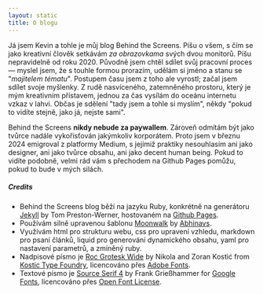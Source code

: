 ```yaml
---
layout: static
title: O blogu
---
```


Já jsem Kevin a tohle je můj blog Behind the Screens. Píšu o všem, s čím se jako kreativní člověk setkávám *za obrazovkama* svých dvou monitorů. Píšu nepravidelně od roku 2020. Původně jsem chtěl sdílet svůj pracovní proces — myslel jsem, že s touhle formou prorazím, udělám si jméno a stanu se "*majitelem tématu*". Postupem času jsem z toho ale vyrostl; začal jsem sdílet svoje myšlenky. Z rudě nasvíceného, zatemněného prostoru, který je mým kreativním přístavem, jednou za čas vysílám do oceánu internetu vzkaz v lahvi. Občas je sdělení "tady jsem a tohle si myslím", někdy "pokud to vidíte stejně, jako já, nejste sami".

Behind the Screens **nikdy nebude za paywallem**. Zároveň odmítám být jako tvůrce nadále vykořisťován jakýmkoliv korporátem. Proto jsem v březnu 2024 emigroval z platformy Medium, s jejímiž praktiky nesouhlasím ani jako designer, ani jako tvůrce obsahu, ani jako decent human being.
  Pokud to vidíte podobně, velmi rád vám s přechodem na Github Pages pomůžu, pokud to bude v mých silách.


##### Credits
- Behind the Screens blog běží na jazyku Ruby, konkrétně na generátoru [Jekyll](https://jekyllrb.com/) by Tom Preston-Werner, hostovaném na [Github Pages](https://pages.github.com/).
- Používám silně upravenou šablonu [Moonwalk](https://github.com/abhinavs/moonwalk) by [Abhinavs](https://github.com/abhinavs/).
- Využívám html pro strukturu webu, css pro upravení vzhledu, markdown pro psaní článků, liquid pro generování dynamického obsahu, yaml pro nastavení parametrů, a zmíněný ruby.
- Nadpisové písmo je [Roc Grotesk Wide](https://fonts.adobe.com/fonts/roc-grotesk) by Nikola and Zoran Kostić from [Kostic Type Foundry](http://beta.kostictype.com/), licencováno přes [Adobe Fonts](https://fonts.adobe.com/fonts/roc-grotesk#licensing-section).
- Textové písmo je [Source Serif 4](https://fonts.google.com/specimen/Source+Serif+4) by Frank Grießhammer for [Google Fonts](https://fonts.google.com/specimen/Source+Serif+4), licencováno přes [Open Font License](https://fonts.google.com/specimen/Source+Serif+4/about).
